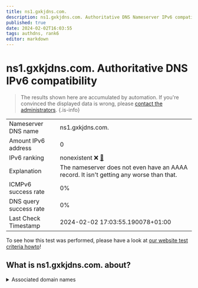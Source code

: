 ```yaml
---
title: ns1.gxkjdns.com.
description: ns1.gxkjdns.com. Authoritative DNS Nameserver IPv6 compatibility
published: true
date: 2024-02-02T16:03:55
tags: authdns, rank6
editor: markdown
---
```


# ns1.gxkjdns.com. Authoritative DNS IPv6 compatibility

> The results shown here are accumulated by automation. If you're convinced the displayed data is wrong, please [contact the administrators](/howto/chat). 
{.is-info}




|   |   |
| - | - |
| Nameserver DNS name | ns1.gxkjdns.com.
| Amount IPv6 address | 0
| IPv6 ranking | nonexistent :x: [🔗](/howto/ranking) |
| Explanation | The nameserver does not even have an AAAA record. It isn't getting any worse than that. |
| ICMPv6 success rate | 0%|
| DNS query success rate | 0% |
| Last Check Timestamp | 2024-02-02 17:03:55.190078+01:00 |

To see how this test was performed, please have a look at [our website test criteria howto](/howto/testcriteria/authdns)!


## What is ns1.gxkjdns.com. about?






<details>
<summary>Associated domain names</summary>

zgh.com

</details>
